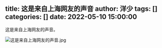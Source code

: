 title: 这是来自上海网友的声音
author: 洋少
tags: []
categories: []
date: 2022-05-10 15:00:00
---
这是来自上海网友的声音。
<!-- more -->
![这是来自上海网友的声音.jpg](http://124.220.167.166:8081/i/2022/05/10/627a0d7633ee5.jpg)